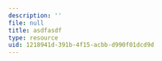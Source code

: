 ```yaml
---
description: ''
file: null
title: asdfasdf
type: resource
uid: 1218941d-391b-4f15-acbb-d990f01dcd9d
---
```

